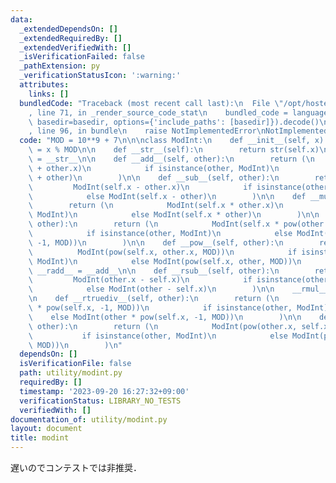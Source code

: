 ```yaml
---
data:
  _extendedDependsOn: []
  _extendedRequiredBy: []
  _extendedVerifiedWith: []
  _isVerificationFailed: false
  _pathExtension: py
  _verificationStatusIcon: ':warning:'
  attributes:
    links: []
  bundledCode: "Traceback (most recent call last):\n  File \"/opt/hostedtoolcache/PyPy/3.10.13/x64/lib/pypy3.10/site-packages/onlinejudge_verify/documentation/build.py\"\
    , line 71, in _render_source_code_stat\n    bundled_code = language.bundle(stat.path,\
    \ basedir=basedir, options={'include_paths': [basedir]}).decode()\n  File \"/opt/hostedtoolcache/PyPy/3.10.13/x64/lib/pypy3.10/site-packages/onlinejudge_verify/languages/python.py\"\
    , line 96, in bundle\n    raise NotImplementedError\nNotImplementedError\n"
  code: "MOD = 10**9 + 7\n\n\nclass ModInt:\n    def __init__(self, x):\n        self.x\
    \ = x % MOD\n\n    def __str__(self):\n        return str(self.x)\n\n    __repr__\
    \ = __str__\n\n    def __add__(self, other):\n        return (\n            ModInt(self.x\
    \ + other.x)\n            if isinstance(other, ModInt)\n            else ModInt(self.x\
    \ + other)\n        )\n\n    def __sub__(self, other):\n        return (\n   \
    \         ModInt(self.x - other.x)\n            if isinstance(other, ModInt)\n\
    \            else ModInt(self.x - other)\n        )\n\n    def __mul__(self, other):\n\
    \        return (\n            ModInt(self.x * other.x)\n            if isinstance(other,\
    \ ModInt)\n            else ModInt(self.x * other)\n        )\n\n    def __truediv__(self,\
    \ other):\n        return (\n            ModInt(self.x * pow(other.x, -1, MOD))\n\
    \            if isinstance(other, ModInt)\n            else ModInt(self.x * pow(other,\
    \ -1, MOD))\n        )\n\n    def __pow__(self, other):\n        return (\n  \
    \          ModInt(pow(self.x, other.x, MOD))\n            if isinstance(other,\
    \ ModInt)\n            else ModInt(pow(self.x, other, MOD))\n        )\n\n   \
    \ __radd__ = __add__\n\n    def __rsub__(self, other):\n        return (\n   \
    \         ModInt(other.x - self.x)\n            if isinstance(other, ModInt)\n\
    \            else ModInt(other - self.x)\n        )\n\n    __rmul__ = __mul__\n\
    \n    def __rtruediv__(self, other):\n        return (\n            ModInt(other.x\
    \ * pow(self.x, -1, MOD))\n            if isinstance(other, ModInt)\n        \
    \    else ModInt(other * pow(self.x, -1, MOD))\n        )\n\n    def __rpow__(self,\
    \ other):\n        return (\n            ModInt(pow(other.x, self.x, MOD))\n \
    \           if isinstance(other, ModInt)\n            else ModInt(pow(other, self.x,\
    \ MOD))\n        )\n"
  dependsOn: []
  isVerificationFile: false
  path: utility/modint.py
  requiredBy: []
  timestamp: '2023-09-20 16:27:32+09:00'
  verificationStatus: LIBRARY_NO_TESTS
  verifiedWith: []
documentation_of: utility/modint.py
layout: document
title: modint
---
```


遅いのでコンテストでは非推奨．